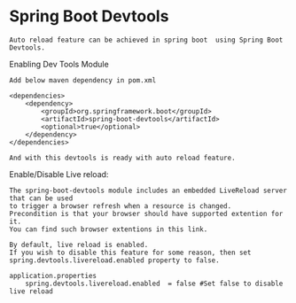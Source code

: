 # Spring Boot Devtools

    Auto reload feature can be achieved in spring boot  using Spring Boot Devtools.
    
Enabling Dev Tools Module

    Add below maven dependency in pom.xml
    
    <dependencies>
        <dependency>
            <groupId>org.springframework.boot</groupId>
            <artifactId>spring-boot-devtools</artifactId>
            <optional>true</optional>
        </dependency>
    </dependencies>
    
    And with this devtools is ready with auto reload feature. 
    
Enable/Disable Live reload:

    The spring-boot-devtools module includes an embedded LiveReload server that can be used 
    to trigger a browser refresh when a resource is changed.
    Precondition is that your browser should have supported extention for it. 
    You can find such browser extentions in this link.
    
    By default, live reload is enabled. 
    If you wish to disable this feature for some reason, then set spring.devtools.livereload.enabled property to false.
    
    application.properties
        spring.devtools.livereload.enabled  = false #Set false to disable live reload